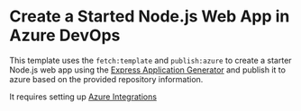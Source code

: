 # Create a Started Node.js Web App in Azure DevOps

This template uses the `fetch:template` and `publish:azure` to create a starter Node.js web app using the [Express Application Generator](https://expressjs.com/en/starter/generator.html) and publish it to azure based on the provided repository information. 

It requires setting up [Azure Integrations](https://backstage.io/docs/integrations/azure/locations/)